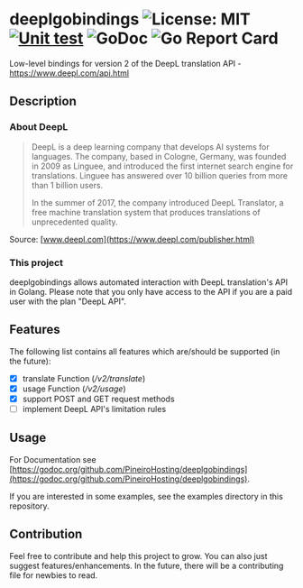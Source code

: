 # deeplgobindings ![License: MIT](https://img.shields.io/badge/License-MIT-yellow.svg) [![Unit test](https://github.com/PineiroHosting/deeplgobindings/actions/workflows/go.yml/badge.svg)](https://github.com/PineiroHosting/deeplgobindings/actions/workflows/go.yml) ![GoDoc](https://godoc.org/github.com/PineiroHosting/deeplgobindings?status.svg) ![Go Report Card](https://goreportcard.com/badge/github.com/PineiroHosting/deeplgobindings)

Low-level bindings for version 2 of the DeepL translation API - https://www.deepl.com/api.html

## Description

### About DeepL
> DeepL is a deep learning company that develops AI systems for languages. The company, based in Cologne, Germany, was founded in 2009 as Linguee, and introduced the first internet search engine for translations. Linguee has answered over 10 billion queries from more than 1 billion users.
>
> In the summer of 2017, the company introduced DeepL Translator, a free machine translation system that produces translations of unprecedented quality.

Source: [www.deepl.com](https://www.deepl.com/publisher.html)

### This project

deeplgobindings allows automated interaction with DeepL translation's API in Golang. Please note that you only 
have access to the API if you are a paid user with the plan "DeepL API".

## Features

The following list contains all features which are/should be supported (in the future):
- [x] translate Function (*/v2/translate*)
- [x] usage Function (*/v2/usage*)
- [x] support POST and GET request methods
- [ ] implement DeepL API's limitation rules

## Usage

For Documentation see [https://godoc.org/github.com/PineiroHosting/deeplgobindings](https://godoc.org/github.com/PineiroHosting/deeplgobindings).

If you are interested in some examples, see the examples directory in this repository.

## Contribution

Feel free to contribute and help this project to grow. You can also just suggest features/enhancements. In the future, 
there will be a contributing file for newbies to read.
